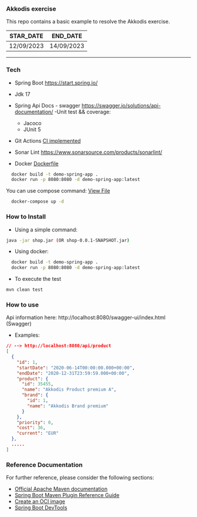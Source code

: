 ### Akkodis exercise
This repo contains a basic example to resolve the Akkodis exercise.

| STAR_DATE | END_DATE |
| ------ | ------ |
| 12/09/2023|14/09/2023|
---

### Tech
- Spring Boot https://start.spring.io/
- Jdk 17 
- Spring Api Docs - swagger https://swagger.io/solutions/api-documentation/
-Unit test && coverage:
  - Jacoco 
  - JUnit 5 
- Git Actions
  [CI implemented](.github/workflows/ci.yml)
- Sonar Lint https://www.sonarsource.com/products/sonarlint/

- Docker
  [Dockerfile](Dockerfile)
```sh
  docker build -t demo-spring-app .
  docker run -p 8080:8080 -d demo-spring-app:latest
```
You can use compose command:   [View File](tools/compose/docker-compose.yml)
```sh
  docker-compose up -d
```


### How to Install
- Using a simple command:
```sh
java -jar shop.jar (OR shop-0.0.1-SNAPSHOT.jar)
```
- Using docker:
```sh
  docker build -t demo-spring-app .
  docker run -p 8080:8080 -d demo-spring-app:latest
```

- To execute the test
```sh
mvn clean test
```

### How to use
Api information here: http://localhost:8080/swagger-ui/index.html (Swagger)
- Examples:
```json
// --> http://localhost:8080/api/product
[
  {
    "id": 1,
    "startDate": "2020-06-14T00:00:00.000+00:00",
    "endDate": "2020-12-31T23:59:59.000+00:00",
    "product": {
      "id": 35455,
      "name": "Akkodis Product premium A",
      "brand": {
        "id": 1,
        "name": "Akkodis Brand premium"
      }
    },
    "priority": 0,
    "cost": 36,
    "current": "EUR"
  }, 
  .....
]
```

### Reference Documentation
For further reference, please consider the following sections:

* [Official Apache Maven documentation](https://maven.apache.org/guides/index.html)
* [Spring Boot Maven Plugin Reference Guide](https://docs.spring.io/spring-boot/docs/3.1.3/maven-plugin/reference/html/)
* [Create an OCI image](https://docs.spring.io/spring-boot/docs/3.1.3/maven-plugin/reference/html/#build-image)
* [Spring Boot DevTools](https://docs.spring.io/spring-boot/docs/3.1.3/reference/htmlsingle/index.html#using.devtools)
